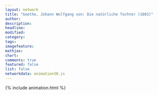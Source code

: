 ```yaml
---
layout: network
title: "Goethe, Johann Wolfgang von: Die natürliche Tochter (1803)"
author:
description:
headline:
modified:
category:
tags:
imagefeature: 
mathjax: 
chart: 
comments: true
featured: false
list: false
networkdata: animation38.js
---
```

{% include animation.html %}
